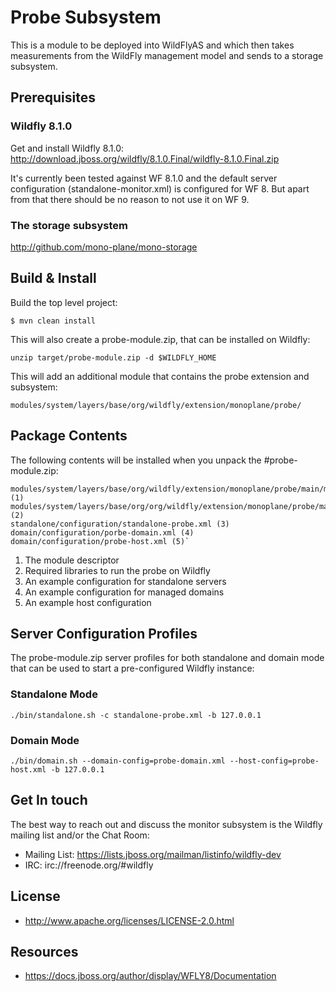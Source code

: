 # Probe Subsystem


This is a module to be deployed into WildFlyAS and which then takes
measurements from the WildFly management model and sends to a storage subsystem.

## Prerequisites

### Wildfly 8.1.0

Get and install Wildfly 8.1.0: http://download.jboss.org/wildfly/8.1.0.Final/wildfly-8.1.0.Final.zip

It's currently been tested against WF 8.1.0 and the default server configuration (standalone-monitor.xml) is configured for WF 8.
But apart from that there should be no reason to not use it on WF 9.

### The storage subsystem

http://github.com/mono-plane/mono-storage

## Build & Install

Build the top level project:

`
$ mvn clean install
`

This will also create a probe-module.zip, that can be installed on Wildfly:

`unzip target/probe-module.zip -d $WILDFLY_HOME`

This will add an additional module that contains the probe extension and subsystem:

`modules/system/layers/base/org/wildfly/extension/monoplane/probe/`

## Package Contents

The following contents will be installed when you unpack the #probe-module.zip:

```
modules/system/layers/base/org/wildfly/extension/monoplane/probe/main/module.xml (1)
modules/system/layers/base/org/org/wildfly/extension/monoplane/probe/main/*.jar (2)
standalone/configuration/standalone-probe.xml (3)
domain/configuration/porbe-domain.xml (4)
domain/configuration/probe-host.xml (5)`
```

1. The module descriptor
2. Required libraries to run the probe on Wildfly
3. An example configuration for standalone servers
4. An example configuration for managed domains
5. An example host configuration

## Server Configuration Profiles

The probe-module.zip server profiles for both standalone and domain mode that can be used to start a pre-configured Wildfly instance:

### Standalone Mode

`./bin/standalone.sh -c standalone-probe.xml -b 127.0.0.1`

### Domain Mode

`./bin/domain.sh --domain-config=probe-domain.xml --host-config=probe-host.xml -b 127.0.0.1`


## Get In touch

The best way to reach out and discuss the monitor subsystem is the Wildfly mailing list and/or the Chat Room:

- Mailing List: https://lists.jboss.org/mailman/listinfo/wildfly-dev
- IRC: irc://freenode.org/#wildfly

## License

- http://www.apache.org/licenses/LICENSE-2.0.html

## Resources
- https://docs.jboss.org/author/display/WFLY8/Documentation

